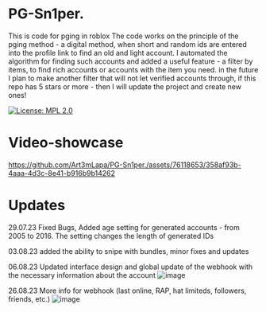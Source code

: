 # PG-Sn1per.
This is code for pging in roblox
The code works on the principle of the pging method - a digital method, when short and random ids are entered into the profile link to find an old and light account. I automated the algorithm for finding such accounts and added a useful feature - a filter by items, to find rich accounts or accounts with the item you need.
in the future I plan to make another filter that will not let verified accounts through, if this repo has 5 stars or more - then I will update the project and create new ones!

[![License: MPL 2.0](https://img.shields.io/badge/License-MPL_2.0-brightgreen.svg)](https://opensource.org/licenses/MPL-2.0)
# Video-showcase
https://github.com/Art3mLapa/PG-Sn1per./assets/76118653/358af93b-4aaa-4d3c-8e41-b916b9b14262
# Updates
29.07.23
Fixed Bugs, Added age setting for generated accounts - from 2005 to 2016. The setting changes the length of generated IDs

03.08.23
added the ability to snipe with bundles, minor fixes and updates

06.08.23
Updated interface design and global update of the webhook with the necessary information about the account
![image](https://github.com/Art3mLapa/PG-Sn1per./assets/76118653/ee10e7ba-d695-4264-9404-5e439ad26482)

26.08.23
More info for webhook (last online, RAP, hat limiteds, followers, friends, etc.)
![image](https://github.com/Art3mLapa/PG-Sn1per./assets/76118653/dd2318e3-10f1-483a-a56f-c105979f3445)
